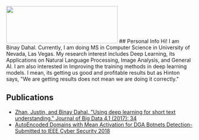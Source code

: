 <img src="binays.github.io/20170820_112931.jpg" width="300" height="100" />
## Personal Info
Hi! I am Binay Dahal. Currently, I am doing MS in Computer Science in University of Nevada, Las Vegas. My research interest includes Deep Learning, its Applications on Natural Language Processing, Image Analysis, and General AI. I am also interested in Improving the training methods in deep learning models. I mean, its getting us good and profitable results but as Hinton says, "We are getting results does not mean we are doing it correctly." 

## Publications
- <a href="https://journalofbigdata.springeropen.com/track/pdf/10.1186/s40537-017-0095-2?site=journalofbigdata.springeropen.com"> Zhan, Justin, and Binay Dahal. "Using deep learning for short text understanding." Journal of Big Data 4.1 (2017): 34</a>
- <a href="binays.github.io/DGADomainsDetection.pdf">AutoEncoded Domains with Mean Activation for DGA Botnets Detection-Submitted to IEEE Cyber Security 2018</a>

